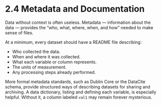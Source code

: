 # 2.4 Metadata and Documentation

Data without context is often useless. Metadata — information about the data — provides the “who, what, where, when, and how” needed to make sense of files.

At a minimum, every dataset should have a README file describing:

- Who collected the data.
- When and where it was collected.
- What each variable or column represents.
- The units of measurement.
- Any processing steps already performed.

More formal metadata standards, such as Dublin Core or the DataCite schema, provide structured ways of describing datasets for sharing and archiving. A data dictionary, listing and defining each variable, is especially helpful. Without it, a column labeled `val1` may remain forever mysterious.
